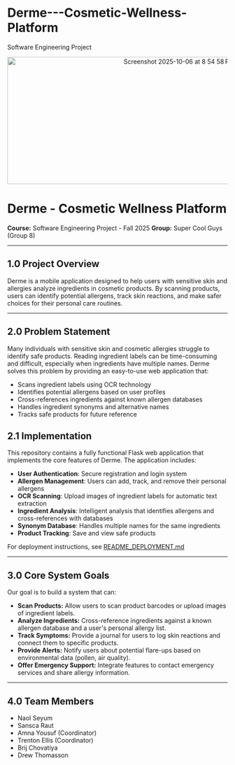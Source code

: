# Derme---Cosmetic-Wellness-Platform
Software Engineering Project

<p align="center">
  <img width="770" height="291" alt="Screenshot 2025-10-06 at 8 54 58 PM" src="https://github.com/user-attachments/assets/5bbf9243-58ee-4f15-96b6-def4d5461f4c" />
</p>



# Derme - Cosmetic Wellness Platform

**Course:** Software Engineering Project - Fall 2025
**Group:** Super Cool Guys (Group 8)

---

## 1.0 Project Overview

Derme is a mobile application designed to help users with sensitive skin and allergies analyze ingredients in cosmetic products. By scanning products, users can identify potential allergens, track skin reactions, and make safer choices for their personal care routines.

---

## 2.0 Problem Statement

Many individuals with sensitive skin and cosmetic allergies struggle to identify safe products. Reading ingredient labels can be time-consuming and difficult, especially when ingredients have multiple names. Derme solves this problem by providing an easy-to-use web application that:

- Scans ingredient labels using OCR technology
- Identifies potential allergens based on user profiles
- Cross-references ingredients against known allergen databases
- Handles ingredient synonyms and alternative names
- Tracks safe products for future reference

## 2.1 Implementation

This repository contains a fully functional Flask web application that implements the core features of Derme. The application includes:

- **User Authentication**: Secure registration and login system
- **Allergen Management**: Users can add, track, and remove their personal allergens
- **OCR Scanning**: Upload images of ingredient labels for automatic text extraction
- **Ingredient Analysis**: Intelligent analysis that identifies allergens and cross-references with databases
- **Synonym Database**: Handles multiple names for the same ingredients
- **Product Tracking**: Save and view safe products

For deployment instructions, see [README_DEPLOYMENT.md](README_DEPLOYMENT.md)

---

## 3.0 Core System Goals

Our goal is to build a system that can:
* **Scan Products:** Allow users to scan product barcodes or upload images of ingredient labels.
* **Analyze Ingredients:** Cross-reference ingredients against a known allergen database and a user's personal allergy list.
* **Track Symptoms:** Provide a journal for users to log skin reactions and connect them to specific products.
* **Provide Alerts:** Notify users about potential flare-ups based on environmental data (pollen, air quality).
* **Offer Emergency Support:** Integrate features to contact emergency services and share allergy information.

---

## 4.0 Team Members

* Naol Seyum
* Sansca Raut
* Amna Yousuf (Coordinator)
* Trenton Ellis (Coordinator)
* Brij Chovatiya
* Drew Thomasson
